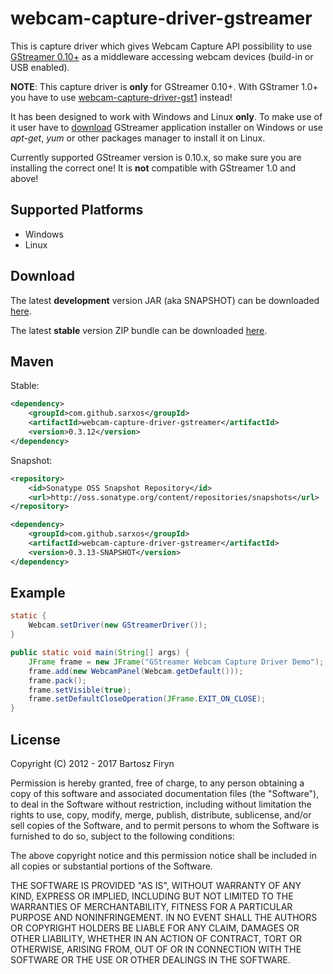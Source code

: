 # webcam-capture-driver-gstreamer

This is capture driver which gives Webcam Capture API possibility to use
[GStreamer 0.10+](http://gstreamer.freedesktop.org/documentation/gstreamer010.html)
as a middleware accessing webcam devices (build-in or USB enabled).

**NOTE**: This capture driver is **only** for GStreamer 0.10+. With GStramer 1.0+ you have to use
[webcam-capture-driver-gst1](https://github.com/sarxos/webcam-capture/tree/master/webcam-capture-drivers/driver-gst1)
instead!

It has been designed to work with Windows and Linux **only**. To make use of it user have to 
[download](http://code.google.com/p/ossbuild/) GStreamer application installer 
on Windows or use _apt-get_, _yum_ or other packages manager to install it on Linux.

Currently supported GStreamer version is 0.10.x, so make sure you are installing
the correct one! It is **not** compatible with GStreamer 1.0 and above!

## Supported Platforms

* Windows
* Linux

## Download

The latest **development** version JAR (aka SNAPSHOT) can be downloaded [here](https://oss.sonatype.org/service/local/artifact/maven/redirect?r=snapshots&g=com.github.sarxos&a=webcam-capture-driver-gstreamer&v=0.3.13-SNAPSHOT).

The latest **stable** version ZIP bundle can be downloaded [here](http://repo.sarxos.pl/maven2/com/github/sarxos/webcam-capture-driver-gstreamer/0.3.12/webcam-capture-driver-gstreamer-0.3.12-dist.zip).

## Maven

Stable:

```xml
<dependency>
	<groupId>com.github.sarxos</groupId>
	<artifactId>webcam-capture-driver-gstreamer</artifactId>
	<version>0.3.12</version>
</dependency>
```

Snapshot:

```xml
<repository>
    <id>Sonatype OSS Snapshot Repository</id>
    <url>http://oss.sonatype.org/content/repositories/snapshots</url>
</repository>
```
```xml
<dependency>
    <groupId>com.github.sarxos</groupId>
    <artifactId>webcam-capture-driver-gstreamer</artifactId>
    <version>0.3.13-SNAPSHOT</version>
</dependency>
```

## Example

```java
static {
	Webcam.setDriver(new GStreamerDriver());
}

public static void main(String[] args) {
	JFrame frame = new JFrame("GStreamer Webcam Capture Driver Demo");
	frame.add(new WebcamPanel(Webcam.getDefault()));
	frame.pack();
	frame.setVisible(true);
	frame.setDefaultCloseOperation(JFrame.EXIT_ON_CLOSE);
}
```

## License

Copyright (C) 2012 - 2017 Bartosz Firyn

Permission is hereby granted, free of charge, to any person obtaining a copy of this software and associated documentation files (the "Software"), to deal in the Software without restriction, including without limitation the rights to use, copy, modify, merge, publish, distribute, sublicense, and/or sell copies of the Software, and to permit persons to whom the Software is furnished to do so, subject to the following conditions:

The above copyright notice and this permission notice shall be included in all copies or substantial portions of the Software.

THE SOFTWARE IS PROVIDED "AS IS", WITHOUT WARRANTY OF ANY KIND, EXPRESS OR IMPLIED, INCLUDING BUT NOT LIMITED TO THE WARRANTIES OF MERCHANTABILITY, FITNESS FOR A PARTICULAR PURPOSE AND NONINFRINGEMENT. IN NO EVENT SHALL THE AUTHORS OR COPYRIGHT HOLDERS BE LIABLE FOR ANY CLAIM, DAMAGES OR OTHER LIABILITY, WHETHER IN AN ACTION OF CONTRACT, TORT OR OTHERWISE, ARISING FROM, OUT OF OR IN CONNECTION WITH THE SOFTWARE OR THE USE OR OTHER DEALINGS IN THE SOFTWARE.

